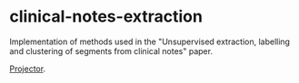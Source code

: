 # clinical-notes-extraction
Implementation of methods used in the "Unsupervised extraction, labelling and clustering of segments from clinical notes" paper.


[Projector](pages/projector).
